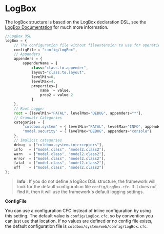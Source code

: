 # LogBox

The logBox structure is based on the LogBox declaration DSL, see the [LogBox Documentation](https://logbox.ortusbooks.com/) for much more information.

```javascript
//LogBox DSL
logBox = {
    // The configuration file without fileextension to use for operation, instead of using this structure
    configFile = "config/LogBox", 
    // Appenders
    appenders = {
        appenderName = {
            class="class.to.appender", 
            layout="class.to.layout",
            levelMin=0,
            levelMax=4,
            properties={
                name  = value,
                prop2 = value 2
            }
    },
    // Root Logger
    root = {levelMin="FATAL", levelMax="DEBUG", appenders="*"},
    // Granualr Categories
    categories = {
        "coldbox.system" = { levelMin="FATAL", levelMax="INFO", appenders="*"},
        "model.security" = { levelMax="DEBUG", appenders="console"}
    },
    // Implicit categories
    debug  = ["coldbox.system.interceptors"],
    info   = ["model.class", "model2.class2"],
    warn   = ["model.class", "model2.class2"],
    error  = ["model.class", "model2.class2"],
    fatal  = ["model.class", "model2.class2"],
    off    = ["model.class", "model2.class2"]
};
```

> **Info** : If you do not define a logBox DSL structure, the framework will look for the default configuration file `config/LogBox.cfc`. If it does not find it, then it will use the framework's default logging settings.

**ConfigFile**

You can use a configuration CFC instead of inline configuration by using this setting. The default value is `config/LogBox.cfc`, so by convention you can just use that location. If no values are defined or no config file exists, the default configuration file is `coldbox/system/web/config/LogBox.cfc`.

